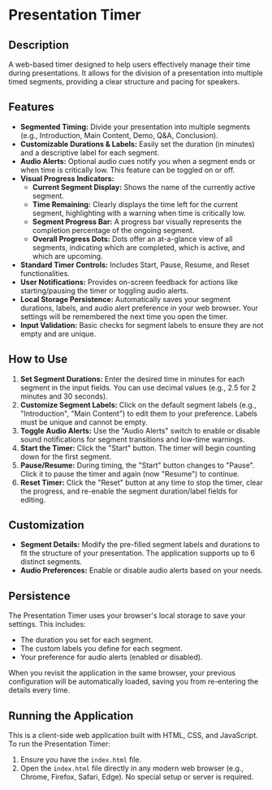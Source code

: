 # Presentation Timer

## Description
A web-based timer designed to help users effectively manage their time during presentations. It allows for the division of a presentation into multiple timed segments, providing a clear structure and pacing for speakers.

## Features
- **Segmented Timing:** Divide your presentation into multiple segments (e.g., Introduction, Main Content, Demo, Q&A, Conclusion).
- **Customizable Durations & Labels:** Easily set the duration (in minutes) and a descriptive label for each segment.
- **Audio Alerts:** Optional audio cues notify you when a segment ends or when time is critically low. This feature can be toggled on or off.
- **Visual Progress Indicators:**
    - **Current Segment Display:** Shows the name of the currently active segment.
    - **Time Remaining:** Clearly displays the time left for the current segment, highlighting with a warning when time is critically low.
    - **Segment Progress Bar:** A progress bar visually represents the completion percentage of the ongoing segment.
    - **Overall Progress Dots:** Dots offer an at-a-glance view of all segments, indicating which are completed, which is active, and which are upcoming.
- **Standard Timer Controls:** Includes Start, Pause, Resume, and Reset functionalities.
- **User Notifications:** Provides on-screen feedback for actions like starting/pausing the timer or toggling audio alerts.
- **Local Storage Persistence:** Automatically saves your segment durations, labels, and audio alert preference in your web browser. Your settings will be remembered the next time you open the timer.
- **Input Validation:** Basic checks for segment labels to ensure they are not empty and are unique.

## How to Use
1.  **Set Segment Durations:** Enter the desired time in minutes for each segment in the input fields. You can use decimal values (e.g., 2.5 for 2 minutes and 30 seconds).
2.  **Customize Segment Labels:** Click on the default segment labels (e.g., "Introduction", "Main Content") to edit them to your preference. Labels must be unique and cannot be empty.
3.  **Toggle Audio Alerts:** Use the "Audio Alerts" switch to enable or disable sound notifications for segment transitions and low-time warnings.
4.  **Start the Timer:** Click the "Start" button. The timer will begin counting down for the first segment.
5.  **Pause/Resume:** During timing, the "Start" button changes to "Pause". Click it to pause the timer and again (now "Resume") to continue.
6.  **Reset Timer:** Click the "Reset" button at any time to stop the timer, clear the progress, and re-enable the segment duration/label fields for editing.

## Customization
- **Segment Details:** Modify the pre-filled segment labels and durations to fit the structure of your presentation. The application supports up to 6 distinct segments.
- **Audio Preferences:** Enable or disable audio alerts based on your needs.

## Persistence
The Presentation Timer uses your browser's local storage to save your settings. This includes:
- The duration you set for each segment.
- The custom labels you define for each segment.
- Your preference for audio alerts (enabled or disabled).

When you revisit the application in the same browser, your previous configuration will be automatically loaded, saving you from re-entering the details every time.

## Running the Application
This is a client-side web application built with HTML, CSS, and JavaScript.
To run the Presentation Timer:
1.  Ensure you have the `index.html` file.
2.  Open the `index.html` file directly in any modern web browser (e.g., Chrome, Firefox, Safari, Edge).
No special setup or server is required.